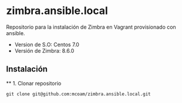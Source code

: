 # zimbra.ansible.local

Repositorio para la instalación de Zimbra en Vagrant provisionado con ansible. 

* Version de S.O: Centos 7.0
* Versión de Zimbra: 8.6.0


## Instalación

** 1. Clonar repositorio
```
git clone git@github.com:mcoam/zimbra.ansible.local.git
``` 

